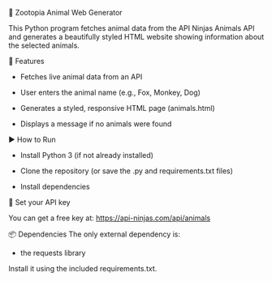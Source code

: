 🦊 Zootopia Animal Web Generator

This Python program fetches animal data from the API Ninjas Animals API and generates a beautifully styled HTML website showing information about the selected animals.

📁 Features

- Fetches live animal data from an API

- User enters the animal name (e.g., Fox, Monkey, Dog)

- Generates a styled, responsive HTML page (animals.html)

- Displays a message if no animals were found


▶️ How to Run

- Install Python 3 (if not already installed)

- Clone the repository (or save the .py and requirements.txt files)

- Install dependencies


🔑 Set your API key

You can get a free key at: https://api-ninjas.com/api/animals


📦 Dependencies
The only external dependency is:

- the requests library

Install it using the included requirements.txt.